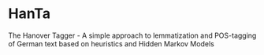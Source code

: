 # HanTa
The Hanover Tagger - A simple approach to lemmatization and POS-tagging of German text based on heuristics and Hidden Markov Models 
